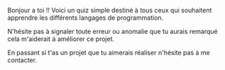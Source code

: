 Bonjour a toi !!
Voici un quiz simple destiné à tous ceux qui souhaitent apprendre les différents langages de programmation.

N'hésite pas à signaler toute erreur ou anomalie que tu aurais remarqué cela m'aiderait à améliorer ce projet.

En passant si t'as un projet que tu aimerais réaliser n'hésite pas à me contacter.
